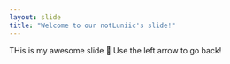 ```yaml
---
layout: slide
title: "Welcome to our notLuniic's slide!"
---
```

THis is my awesome slide :tada:
Use the left arrow to go back!
